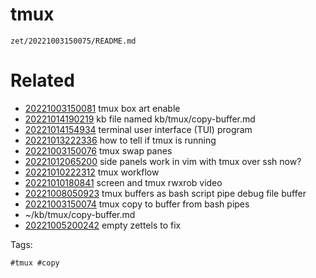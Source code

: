 # tmux

` zet/20221003150075/README.md `

# Related

- [20221003150081](/zet/20221003150081/README.md) tmux box art enable
- [20221014190219](/zet/20221014190219/README.md) kb file named kb/tmux/copy-buffer.md
- [20221014154934](/zet/20221014154934/README.md) terminal user interface (TUI) program
- [20221013222336](/zet/20221013222336/README.md) how to tell if tmux is running
- [20221003150076](/zet/20221003150076/README.md) tmux swap panes
- [20221012065200](/zet/20221012065200/README.md) side panels work in vim with tmux over ssh now?
- [20221010222312](/zet/20221010222312/README.md) tmux workflow
- [20221010180841](/zet/20221010180841/README.md) screen and tmux rwxrob video
- [20221008050923](/zet/20221008050923/README.md) tmux buffers as bash script pipe debug file buffer
- [20221003150074](/zet/20221003150074/README.md) tmux copy to buffer from bash pipes
- ~/kb/tmux/copy-buffer.md
- [20221005200242](/zet/20221005200242/README.md) empty zettels to fix

Tags:

    #tmux #copy 
